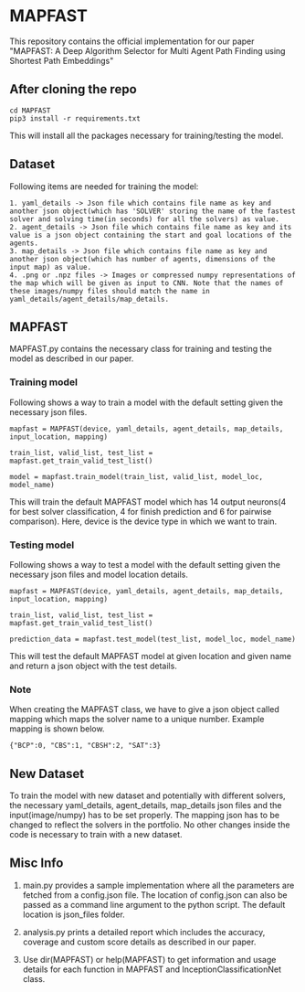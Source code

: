# MAPFAST

This repository contains the official implementation for our paper "MAPFAST: A Deep Algorithm Selector for Multi Agent Path Finding using Shortest Path Embeddings"

## After cloning the repo
```
cd MAPFAST
pip3 install -r requirements.txt
```
This will install all the packages necessary for training/testing the model.

## Dataset

Following items are needed for training the model:
```
1. yaml_details -> Json file which contains file name as key and another json object(which has 'SOLVER' storing the name of the fastest solver and solving time(in seconds) for all the solvers) as value.
2. agent_details -> Json file which contains file name as key and its value is a json object containing the start and goal locations of the agents.
3. map_details -> Json file which contains file name as key and another json object(which has number of agents, dimensions of the input map) as value.
4. .png or .npz files -> Images or compressed numpy representations of the map which will be given as input to CNN. Note that the names of these images/numpy files should match the name in yaml_details/agent_details/map_details.
```

## MAPFAST

MAPFAST.py contains the necessary class for training and testing the model as described in our paper.

### Training model

Following shows a way to train a model with the default setting given the necessary json files.

```
mapfast = MAPFAST(device, yaml_details, agent_details, map_details, input_location, mapping)

train_list, valid_list, test_list = mapfast.get_train_valid_test_list()

model = mapfast.train_model(train_list, valid_list, model_loc, model_name)
```

This will train the default MAPFAST model which has 14 output neurons(4 for best solver classification, 4 for finish prediction and 6 for pairwise comparison).
Here, device is the device type in which we want to train.

### Testing model

Following shows a way to test a model with the default setting given the necessary json files and model location details.

```
mapfast = MAPFAST(device, yaml_details, agent_details, map_details, input_location, mapping)

train_list, valid_list, test_list = mapfast.get_train_valid_test_list()

prediction_data = mapfast.test_model(test_list, model_loc, model_name)
```

This will test the default MAPFAST model at given location and given name and return a json object with the test details.

### Note
When creating the MAPFAST class, we have to give a json object called mapping which maps the solver name to a unique number.
Example mapping is shown below.
```
{"BCP":0, "CBS":1, "CBSH":2, "SAT":3}
```

## New Dataset

To train the model with new dataset and potentially with different solvers, the necessary yaml_details, agent_details, map_details json files and the input(image/numpy) has to be set properly. The mapping json has to be changed to reflect the solvers in the portfolio. No other changes inside the code is necessary to train with a new dataset.

## Misc Info

1. main.py provides a sample implementation where all the parameters are fetched from a config.json file. The location of config.json can also be passed as a command line argument to the python script. The default location is json_files folder.

2. analysis.py prints a detailed report which includes the accuracy, coverage and custom score details as described in our paper.

3. Use dir(MAPFAST) or help(MAPFAST) to get information and usage details for each function in MAPFAST and InceptionClassificationNet class.